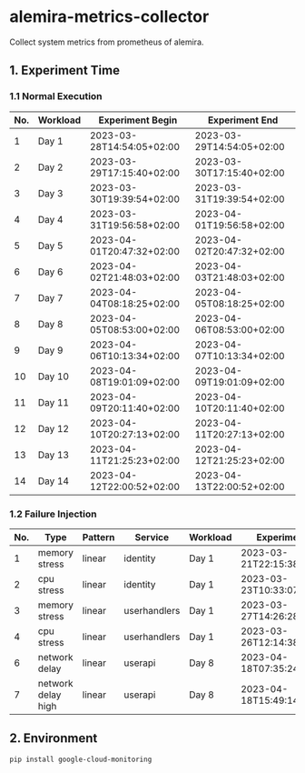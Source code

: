 # alemira-metrics-collector
Collect system metrics from prometheus of alemira.

## 1. Experiment Time

### 1.1 Normal Execution
| No. | Workload | Experiment Begin | Experiment End |
| --- | -------- | ---------------- | -------------- |
| 1 | Day 1 | 2023-03-28T14:54:05+02:00 | 2023-03-29T14:54:05+02:00 |
| 2 | Day 2 | 2023-03-29T17:15:40+02:00 | 2023-03-30T17:15:40+02:00 |
| 3 | Day 3 | 2023-03-30T19:39:54+02:00 | 2023-03-31T19:39:54+02:00 |
| 4 | Day 4 | 2023-03-31T19:56:58+02:00 | 2023-04-01T19:56:58+02:00 |
| 5 | Day 5 | 2023-04-01T20:47:32+02:00 | 2023-04-02T20:47:32+02:00 |
| 6 | Day 6 | 2023-04-02T21:48:03+02:00 | 2023-04-03T21:48:03+02:00 |
| 7 | Day 7 | 2023-04-04T08:18:25+02:00 | 2023-04-05T08:18:25+02:00 |
| 8 | Day 8 | 2023-04-05T08:53:00+02:00 | 2023-04-06T08:53:00+02:00 |
| 9 | Day 9 | 2023-04-06T10:13:34+02:00 | 2023-04-07T10:13:34+02:00 |
| 10 | Day 10 | 2023-04-08T19:01:09+02:00 | 2023-04-09T19:01:09+02:00 |
| 11 | Day 11 | 2023-04-09T20:11:40+02:00 | 2023-04-10T20:11:40+02:00 |
| 12 | Day 12 | 2023-04-10T20:27:13+02:00 | 2023-04-11T20:27:13+02:00 |
| 13 | Day 13 | 2023-04-11T21:25:23+02:00 | 2023-04-12T21:25:23+02:00 |
| 14 | Day 14 | 2023-04-12T22:00:52+02:00 | 2023-04-13T22:00:52+02:00 |

### 1.2 Failure Injection
| No. | Type | Pattern | Service | Workload | Experiment Begin | Experiment End | Failure Begin | Failure End |
| --- | ---- | ------- | ------- | -------- | ---------------- | -------------- | ------------- | ----------- |
| 1 | memory stress | linear | identity | Day 1 | 2023-03-21T22:15:38.000+01:00 | 2023-03-22T22:14:50.000+01:00 | 2023-03-22T07:25:00.000+01:00 | 2023-03-22T10:25:00.000+01:00 |
| 2 | cpu stress | linear | identity | Day 1 | 2023-03-23T10:33:07.000+01:00 | 2023-03-24T10:30:04.000+01:00 | 2023-03-23T20:44:00.000+01:00 | 2023-03-23T23:14:00.000+01:00 |
| 3 | memory stress | linear | userhandlers | Day 1 | 2023-03-27T14:26:28.000+01:00 | 2023-03-28T14:24:36.000+01:00 | 2023-03-27T23:36:28+01:00 | 2023-03-28T02:36:28+01:00 |
| 4 | cpu stress | linear | userhandlers | Day 1 | 2023-03-26T12:14:38.000+01:00 | 2023-03-27T12:13:39.000+01:00 | 2023-03-26T21:24:38+01:00 | 2023-03-27T00:24:38+01:00 |
| 6 | network delay | linear | userapi | Day 8 | 2023-04-18T07:35:24+02:00 | 2023-04-18T12:35:24+02:00 | 2023-04-18T08:35:24+02:00 | 2023-04-18T11:35:24+02:00 |
| 7 | network delay high | linear | userapi | Day 8 | 2023-04-18T15:49:14+02:00 | 2023-04-18T20:49:14+02:00 | 2023-04-18T16:49:14+02:00 | 2023-04-18T19:49:14+02:00 |

## 2. Environment

```sh
pip install google-cloud-monitoring
```